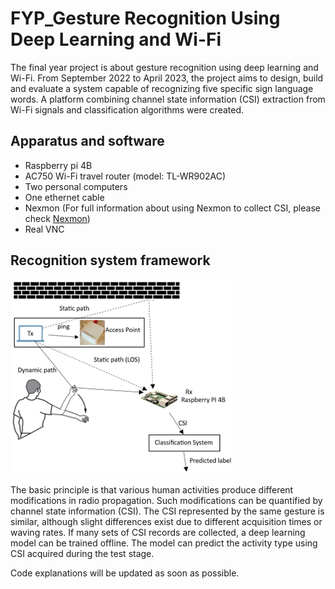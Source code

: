# FYP_Gesture Recognition Using Deep Learning and Wi-Fi
The final year project is about gesture recognition using deep learning and Wi-Fi. From September 2022 to April 2023, the project aims to design, build and evaluate a system capable of recognizing five specific sign language words. A platform combining channel state information (CSI) extraction from Wi-Fi signals and classification algorithms were created.

## Apparatus and software
* Raspberry pi 4B
* AC750 Wi-Fi travel router (model: TL-WR902AC)
* Two personal computers
* One ethernet cable
* Nexmon (For full information about using Nexmon to collect CSI, please check [Nexmon](https://github.com/seemoo-lab/nexmon_csi))
* Real VNC

## Recognition system framework
![theoretical recognition system](https://github.com/Z-Yannn/FYP-Gesture-Recognition-Using-Deep-Learning-and-Wi-Fi/blob/main/Picture/Theoretical%20recognition%20system.png?raw=true)

The basic principle is that various human activities produce different modifications in radio propagation. Such modifications can be quantified by channel state information (CSI). The CSI represented by the same gesture is similar, although slight differences exist due to different acquisition times or waving rates. If many sets of CSI records are collected, a deep learning model can be trained offline. The model can predict the activity type using CSI acquired during the test stage.

Code explanations will be updated as soon as possible.
